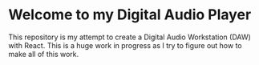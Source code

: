 # Welcome to my Digital Audio Player
This repository is my attempt to create a Digital Audio Workstation (DAW) with React. This is a huge work in progress as I try to figure out how to make all of this work.